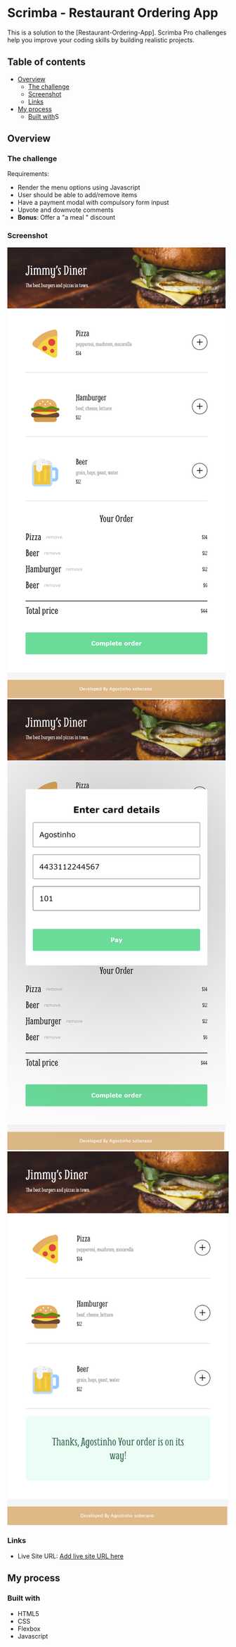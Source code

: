 # Scrimba - Restaurant Ordering App

This is a solution to the [Restaurant-Ordering-App]. Scrimba Pro challenges help you improve your coding skills by building realistic projects.

## Table of contents

- [Overview](#overview)
  - [The challenge](#the-challenge)
  - [Screenshot](#screenshot)
  - [Links](#links)
- [My process](#my-process)
  - [Built with](#built-with)S

## Overview

### The challenge

Requirements:

- Render the menu options using Javascript
- User should be able to add/remove items
- Have a payment modal with compulsory form inpust
- Upvote and downvote comments
- **Bonus**: Offer a "a meal " discount

### Screenshot

![](./screenshot1.png)
![](./screenshot2.png)
![](./screenshot3.png)

### Links

- Live Site URL: [Add live site URL here](https://interactivecommentsguto.netlify.app/)

## My process

### Built with

- HTML5
- CSS
- Flexbox
- Javascript
